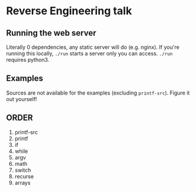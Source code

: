 # Reverse Engineering talk

## Running the web server
Literally 0 dependencies, any static server will do (e.g. nginx).
If you're running this locally, `./run` starts a server only you can access.
`./run` requires python3.

## Examples
Sources are not available for the examples (excluding `printf-src`).
Figure it out yourself!

## ORDER
1. printf-src
2. printf
3. if
4. while
5. argv
6. math
7. switch
8. recurse
9. arrays
